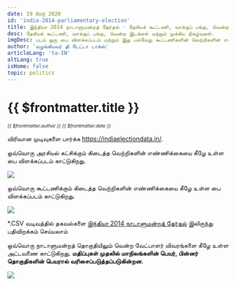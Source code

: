 ```yaml
---
date: 19 Aug 2020
id: 'india-2014-parliamentary-election'
title: இந்தியா 2014 நாடாளுமன்றத் தேர்தல் - தேசியக் கூட்டணி, வாக்குப் பங்கு, வென்ற இடங்கள் மற்றும் முக்கிய நிகழ்வுகள்.
desc: தேசியக் கூட்டணி, வாக்குப் பங்கு, வென்ற இடங்கள் மற்றும் முக்கிய நிகழ்வுகள்.
imgDesc: படம் ஒரு பை விளக்கப்படம் மற்றும் இது பல்வேறு கூட்டணிகளின் வெற்றிகளின் எண்ணிக்கையைக் காட்டுகிறது.
author: 'வழங்கியவர் தி டேட்டா டாக்ஸ்'
articleLang: 'ta-IN'
altLang: true
isHome: false
topic: politics
---
```


<altLang />

# {{ $frontmatter.title }}
<i style="font-size: 0.75em;"> {{ $frontmatter.author }} {{ $frontmatter.date }} </i>

விரிவான முடிவுகளை பார்க்க <https://indiaelectiondata.in/>.

ஒவ்வொரு அரசியல் கட்சிக்கும் கிடைத்த வெற்றிகளின் எண்ணிக்கையை கீழே உள்ள பை விளக்கப்படம் காட்டுகிறது.  

![](/img/politics/india-2014-parliamentary-election/india-2014-election-1.png)

ஒவ்வொரு கூட்டணிக்கும் கிடைத்த வெற்றிகளின் எண்ணிக்கையை கீழே உள்ள பை விளக்கப்படம் காட்டுகிறது.  

![](/img/politics/india-2014-parliamentary-election/india-2014-election-2.png)

\*.CSV வடிவத்தில் தகவல்களை [இந்தியா 2014 நாடாளுமன்றத் தேர்தல்](https://thedatatalks.in/datas/politics/india-2014-parliamentary-election.csv) இலிருந்து பதிவிறக்கம் செய்யலாம்

ஒவ்வொரு நாடாளுமன்றத் தொகுதியிலும் வென்ற வேட்பாளர் விவரங்களை கீழே உள்ள அட்டவணை காட்டுகிறது.
**மதிப்புகள் முதலில் மாநிலங்களின் பெயர், பின்னர் தொகுதிகளின் பெயரால் வரிசைப்படுத்தப்படுகின்றன.**

![](/img/politics/india-2014-parliamentary-election/india-2014-election-3.png)


<style>

</style>